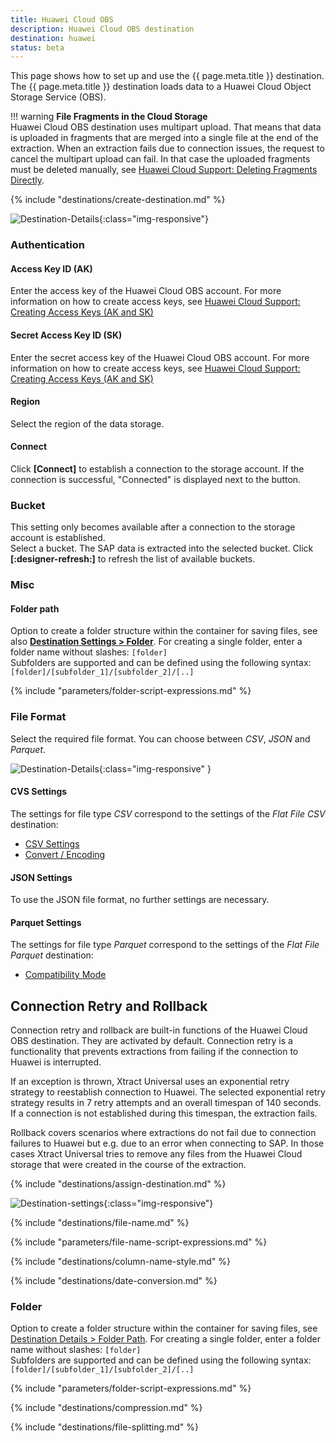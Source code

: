 ```yaml
---
title: Huawei Cloud OBS
description: Huawei Cloud OBS destination
destination: huawei
status: beta
---
```


This page shows how to set up and use the {{ page.meta.title }} destination. 
The {{ page.meta.title }} destination loads data to a Huawei Cloud Object Storage Service (OBS).

!!! warning
	**File Fragments in the Cloud Storage**<br>
	Huawei Cloud OBS destination uses multipart upload. That means that data is uploaded in fragments that are merged into a single file at the end of the extraction. 
	When an extraction fails due to connection issues, the request to cancel the multipart upload can fail. 
	In that case the uploaded fragments must be deleted manually, see [Huawei Cloud Support: Deleting Fragments Directly](https://support.huaweicloud.com/intl/en-us/obs_faq/obs_faq_0046.html#section1). 


{% include "destinations/create-destination.md" %}

![Destination-Details](../../assets/images/xu/documentation/destinations/huawei/destination-details_1.png){:class="img-responsive"}

### Authentication

#### Access Key ID (AK)
Enter the access key of the Huawei Cloud OBS account. 
For more information on how to create access keys, see [Huawei Cloud Support: Creating Access Keys (AK and SK)](https://support.huaweicloud.com/intl/en-us/clientogw-obs/obs_03_0405.html)
 
#### Secret Access Key ID (SK)
Enter the secret access key of the Huawei Cloud OBS account. For more information on how to create access keys, see [Huawei Cloud Support: Creating Access Keys (AK and SK)](https://support.huaweicloud.com/intl/en-us/clientogw-obs/obs_03_0405.html)

#### Region
Select the region of the data storage.

#### Connect
Click **[Connect]** to establish a connection to the storage account. 
If the connection is successful, "Connected" is displayed next to the button.

### Bucket

This setting only becomes available after a connection to the storage account is established.<br>
Select a bucket. The SAP data is extracted into the selected bucket. 
Click **[:designer-refresh:]** to refresh the list of available buckets.

### Misc

#### Folder path
Option to create a folder structure within the container for saving files, see also [**Destination Settings > Folder**](#folder). 
For creating a single folder, enter a folder name without slashes: `[folder]` <br>
Subfolders are supported and can be defined using the following syntax: `[folder]/[subfolder_1]/[subfolder_2]/[..]`

{% include "parameters/folder-script-expressions.md" %}


### File Format

Select the required file format. You can choose between *CSV*, *JSON* and *Parquet*.

![Destination-Details](../../assets/images/xu/documentation/destinations/googlecloudstorage/destination-details_2.png){:class="img-responsive" }

#### CVS Settings

The settings for file type *CSV* correspond to the settings of the *Flat File CSV* destination:

- [CSV Settings](csv-flat-file.md/#csv-settings)
- [Convert / Encoding](csv-flat-file.md/#convert-encoding)

#### JSON Settings

To use the JSON file format, no further settings are necessary.

#### Parquet Settings

The settings for file type *Parquet* correspond to the settings of the *Flat File Parquet* destination:

- [Compatibility Mode](parquet.md/#compatibility-mode)

## Connection Retry and Rollback

Connection retry and rollback are built-in functions of the Huawei Cloud OBS destination.
They are activated by default. 
Connection retry is a functionality that prevents extractions from failing if the connection to Huawei is interrupted.

If an exception is thrown, Xtract Universal uses an exponential retry strategy to reestablish connection to Huawei.
The selected exponential retry strategy results in 7 retry attempts and an overall timespan of 140 seconds. 
If a connection is not established during this timespan, the extraction fails.

Rollback covers scenarios where extractions do not fail due to connection failures to Huawei but e.g. due to an error when connecting to SAP.
In those cases Xtract Universal tries to remove any files from the Huawei Cloud storage that were created in the course of the extraction.


{% include "destinations/assign-destination.md" %}

![Destination-settings](../../assets/images/xu/documentation/destinations/huawei/destination-settings.png){:class="img-responsive"}

{% include "destinations/file-name.md" %}

{% include "parameters/file-name-script-expressions.md" %}

{% include "destinations/column-name-style.md" %}

{% include "destinations/date-conversion.md" %}

### Folder

Option to create a folder structure within the container for saving files, see [Destination Details > Folder Path](#folder-path).
For creating a single folder, enter a folder name without slashes: `[folder]` <br>
Subfolders are supported and can be defined using the following syntax: `[folder]/[subfolder_1]/[subfolder_2]/[..]`


{% include "parameters/folder-script-expressions.md" %}

{% include "destinations/compression.md" %}

{% include "destinations/file-splitting.md" %}
